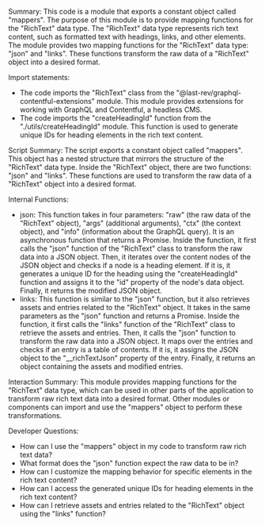 Summary:
This code is a module that exports a constant object called "mappers". The purpose of this module is to provide mapping functions for the "RichText" data type. The "RichText" data type represents rich text content, such as formatted text with headings, links, and other elements. The module provides two mapping functions for the "RichText" data type: "json" and "links". These functions transform the raw data of a "RichText" object into a desired format.

Import statements:
- The code imports the "RichText" class from the "@last-rev/graphql-contentful-extensions" module. This module provides extensions for working with GraphQL and Contentful, a headless CMS.
- The code imports the "createHeadingId" function from the "./utils/createHeadingId" module. This function is used to generate unique IDs for heading elements in the rich text content.

Script Summary:
The script exports a constant object called "mappers". This object has a nested structure that mirrors the structure of the "RichText" data type. Inside the "RichText" object, there are two functions: "json" and "links". These functions are used to transform the raw data of a "RichText" object into a desired format.

Internal Functions:
- json: This function takes in four parameters: "raw" (the raw data of the "RichText" object), "args" (additional arguments), "ctx" (the context object), and "info" (information about the GraphQL query). It is an asynchronous function that returns a Promise. Inside the function, it first calls the "json" function of the "RichText" class to transform the raw data into a JSON object. Then, it iterates over the content nodes of the JSON object and checks if a node is a heading element. If it is, it generates a unique ID for the heading using the "createHeadingId" function and assigns it to the "id" property of the node's data object. Finally, it returns the modified JSON object.
- links: This function is similar to the "json" function, but it also retrieves assets and entries related to the "RichText" object. It takes in the same parameters as the "json" function and returns a Promise. Inside the function, it first calls the "links" function of the "RichText" class to retrieve the assets and entries. Then, it calls the "json" function to transform the raw data into a JSON object. It maps over the entries and checks if an entry is a table of contents. If it is, it assigns the JSON object to the "__richTextJson" property of the entry. Finally, it returns an object containing the assets and modified entries.

Interaction Summary:
This module provides mapping functions for the "RichText" data type, which can be used in other parts of the application to transform raw rich text data into a desired format. Other modules or components can import and use the "mappers" object to perform these transformations.

Developer Questions:
- How can I use the "mappers" object in my code to transform raw rich text data?
- What format does the "json" function expect the raw data to be in?
- How can I customize the mapping behavior for specific elements in the rich text content?
- How can I access the generated unique IDs for heading elements in the rich text content?
- How can I retrieve assets and entries related to the "RichText" object using the "links" function?